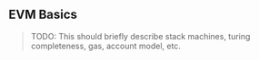 ## EVM Basics

> TODO: This should briefly describe stack machines, turing completeness, gas, account model, etc.
